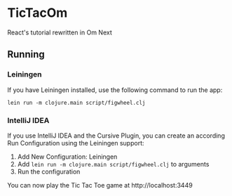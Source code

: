 # TicTacOm

React's tutorial rewritten in Om Next

## Running

### Leiningen

If you have Leiningen installed, use the following command to run the app:

```
lein run -m clojure.main script/figwheel.clj
```

### IntelliJ IDEA

If you use IntelliJ IDEA and the Cursive Plugin, you can create an according Run Configuration using the Leiningen support:

1. Add New Configuration: Leiningen
2. Add `lein run -m clojure.main script/figwheel.clj` to arguments
3. Run the configuration


You can now play the Tic Tac Toe game at http://localhost:3449
